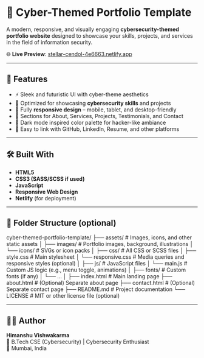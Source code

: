 # 🔐 Cyber-Themed Portfolio Template

A modern, responsive, and visually engaging **cybersecurity-themed portfolio website** designed to showcase your skills, projects, and services in the field of information security.

🌐 **Live Preview**: [stellar-cendol-4e6663.netlify.app](https://stellar-cendol-4e6663.netlify.app/)

---

## 📌 Features

- ⚡ Sleek and futuristic UI with cyber-theme aesthetics
- 🧠 Optimized for showcasing **cybersecurity skills** and projects
- 📱 Fully **responsive design** – mobile, tablet, and desktop-friendly
- 💼 Sections for About, Services, Projects, Testimonials, and Contact
- 🌙 Dark mode inspired color palette for hacker-like ambiance
- 🔗 Easy to link with GitHub, LinkedIn, Resume, and other platforms

---

## 🛠️ Built With

- **HTML5**
- **CSS3 (SASS/SCSS if used)**
- **JavaScript**
- **Responsive Web Design**
- **Netlify** (for deployment)

---

## 📂 Folder Structure (optional)
cyber-themed-portfolio-template/
├── assets/                  # Images, icons, and other static assets
│   ├── images/              # Portfolio images, background, illustrations
│   └── icons/               # SVGs or icon packs
│
├── css/                     # All CSS or SCSS files
│   ├── style.css            # Main stylesheet
│   └── responsive.css       # Media queries and responsive styles (optional)
│
├── js/                      # JavaScript files
│   └── main.js              # Custom JS logic (e.g., menu toggle, animations)
│
├── fonts/                   # Custom fonts (if any)
│   └── ...
│
├── index.html               # Main landing page
├── about.html               # (Optional) Separate about page
├── contact.html             # (Optional) Separate contact page
├── README.md                # Project documentation
└── LICENSE                  # MIT or other license file (optional)

---

## 🧑‍💻 Author

**Himanshu Vishwakarma**  
🚀 B.Tech CSE (Cybersecurity) | Cybersecurity Enthusiast  
📍 Mumbai, India  

